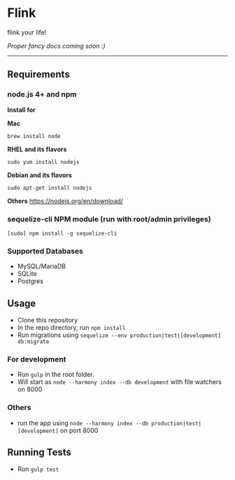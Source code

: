 # Flink
flink your life!

*Proper fancy docs coming soon :)*

-------------------------------------------

## Requirements
### **node.js 4+ and npm**

**Install for**

**Mac**
```
brew install node
```
**RHEL and its flavors**
```
sudo yum install nodejs
```
**Debian and its flavors**
```
sudo apt-get install nodejs
```
**Others**
https://nodejs.org/en/download/

### **sequelize-cli NPM module** (run with root/admin privileges)
```
[sudo] npm install -g sequelize-cli
```

### **Supported Databases**
- MySQL/MariaDB
- SQLite
- Postgres

## Usage

- Clone this repository
- In the repo directory, run ``` npm install ```
- Run migrations using ``` sequelize --env production|test|[development] db:migrate ```

### For development 
- Run ``` gulp ``` in the root folder.
- Will start as ``` node --harmony index --db development ``` with file watchers on 8000

### Others
- run the app using ``` node --harmony index --db production|test|[development] ``` on port 8000

## Running Tests
- Run ``` gulp test ```
